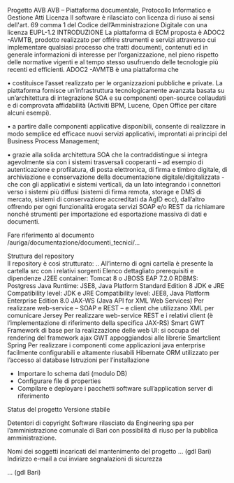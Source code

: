 ﻿Progetto AVB
AVB – Piattaforma documentale, Protocollo Informatico e Gestione Atti
Licenza
Il software è rilasciato con licenza di riuso ai sensi dell'art. 69 comma 1 del Codice dell’Amministrazione Digitale con una licenza EUPL-1.2
INTRODUZIONE
La piattaforma di ECM proposta è ADOC2 -AVMTB, prodotto realizzato per offrire strumenti e servizi attraverso cui implementare qualsiasi processo che tratti documenti,
contenuti ed in generale informazioni di interesse per l’organizzazione, nel pieno rispetto delle normative vigenti e al tempo stesso usufruendo delle tecnologie più recenti ed efficienti.
ADOC2 -AVMTB è una piattaforma che 

•	costituisce l’asset realizzato per le organizzazioni pubbliche e private. La piattaforma fornisce un’infrastruttura tecnologicamente avanzata basata su un’architettura di integrazione SOA e su componenti open-source collaudati e di comprovata affidabilità (Activiti BPM, Lucene, Open Office per citare alcuni esempi).


•	a partire dalle componenti applicative disponibili, consente di realizzare in modo semplice ed efficace nuovi servizi applicativi, improntati ai principi del Business Process Management;


•	grazie alla solida architettura SOA che la contraddistingue si integra agevolmente sia con i sistemi trasversali cooperanti – ad esempio di autenticazione e profilatura, di posta elettronica, di firma e timbro digitale, di archiviazione e conservazione della documentazione digitale/digitalizzata - che con gli applicativi e sistemi verticali, da un lato integrando i connettori verso i sistemi più diffusi (sistemi di firma remota, storage e DMS di mercato, sistemi di conservazione accreditati da AgID ecc), dall’altro offrendo per ogni funzionalità erogata servizi SOAP e/o REST da richiamare nonché strumenti per importazione ed esportazione massiva di dati e documenti.

Fare riferimento al documento /auriga/documentazione/documenti_tecnici/…

Struttura del repository  
Il repository è così strutturato:
..
All’interno di ogni cartella è presente la cartella src con i relativi sorgenti
Elenco dettagliato prerequisiti e dipendenze
J2EE container:	Tomcat 8  o JBOSS EAP 7.2.0
RDBMS:	Postgress
Java Runtime:	JSE8, Java Platform Standard Edition 8
JDK e JRE Compatibility level:	JDK e JRE Compatibility level: JEE8, Java Platform Enterprise Edition 8.0
JAX-WS (Java API for XML Web Services)	Per realizzare web-service – SOAP e REST – e client che utilizzano XML per comunicare
Jersey	Per realizzare web-service REST e i relativi client (è l’implementazione di riferimento della specifica JAX-RS)
Smart GWT	Framework di base per la realizzazione delle web UI: si occupa del rendering del framework ajax GWT appoggiandosi alle librerie Smartclient
Spring	Per realizzare i componenti come applicazioni java enterprise facilmente configurabili e altamente riusabili
Hibernate	ORM utilizzato per l’accesso al database
Istruzioni per l’installazione
- Importare lo schema dati (modulo DB)
- Configurare file di properties
- Compilare e deployare i pacchetti software sull’application server di riferimento

Status del progetto
Versione stabile

Detentori di copyright
Software rilasciato da Engineering spa per l’amministrazione comunale di Bari con possibilità di riuso per la pubblica amministrazione.

Nomi dei soggetti incaricati del mantenimento del progetto
… (gdl Bari)
Indirizzo e-mail a cui inviare segnalazioni di sicurezza

… (gdl Bari)


